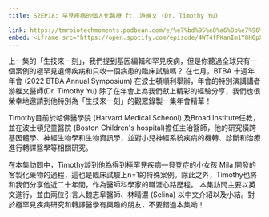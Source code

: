 ```yaml
---
title: S2EP18: 罕見疾病的個人化醫療 ft. 游維文 (Dr. Timothy Yu)  

link: https://tmrbiotechmoments.podbean.com/e/%e7%bd%95%e8%a6%8b%e7%96%be%e7%97%85%e7%9a%84%e5%80%8b%e4%ba%ba%e5%8c%96%e7%99%82%e6%b3%95-ft-%e6%b8%b8%e7%b6%ad%e6%96%87-dr-timothy-yu/
embed: <iframe src="https://open.spotify.com/episode/4WT4fPKanIm1Y8H0pXeIMa" width="100%" height="232" frameborder="0" allowtransparency="true" allow="encrypted-media"></iframe>
---
```


上一集的「生技來一刻」，我們提到基因編輯和罕見疾病，但是你聽過全球只有一個案例的極罕見遺傳疾病和只收一個病患的臨床試驗嗎？  在七月，BTBA 十週年年會 (2022 BTBA Annual Symposium) 在波士頓順利舉辦，年會的特別演講講者 游維文醫師(Dr. Timothy Yu) 除了在年會上為我們獻上精彩的經驗分享，我們也很榮幸地邀請到他特別為「生技來一刻」的觀眾錄製一集年會精華！  

Timothy目前於哈佛醫學院 (Harvard Medical Scheool) 及Broad Institute任教，並在波士頓兒童醫院 (Boston Children's hospital)擔任主治醫師，他的研究橫跨基因體學、神經生物學和生物資訊學，並對小兒神經系統疾病的機轉、診斷和治療進行轉譯醫學等相關研究。  

在本集訪問中，Timothy談到他為得到極罕見疾病—貝登症的小女孩 Mila 開發的客製化藥物的過程，這也是臨床試驗上n=1的特殊案例。除此之外，Timothy也將和我們分享他近二十年間，作為醫師科學家的職涯心路歷程。  本集訪問主要以英文進行，並由兩位引言人魏志阜醫師、林晴濃 (Selina) 以中文介紹以及小結。對於極罕見疾病研究和轉譯醫學有興趣的朋友，不要錯過本集呦！  